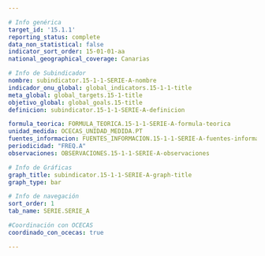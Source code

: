 ```yaml
---

# Info genérica
target_id: '15.1.1'
reporting_status: complete
data_non_statistical: false
indicator_sort_order: 15-01-01-aa
national_geographical_coverage: Canarias

# Info de Subindicador
nombre: subindicator.15-1-1-SERIE-A-nombre
indicador_onu_global: global_indicators.15-1-1-title
meta_global: global_targets.15-1-title
objetivo_global: global_goals.15-title
definicion: subindicator.15-1-1-SERIE-A-definicion

formula_teorica: FORMULA_TEORICA.15-1-1-SERIE-A-formula-teorica
unidad_medida: OCECAS_UNIDAD_MEDIDA.PT
fuentes_informacion: FUENTES_INFORMACION.15-1-1-SERIE-A-fuentes-informacion
periodicidad: "FREQ.A"
observaciones: OBSERVACIONES.15-1-1-SERIE-A-observaciones

# Info de Gráficas
graph_title: subindicator.15-1-1-SERIE-A-graph-title
graph_type: bar

# Info de navegación
sort_order: 1
tab_name: SERIE.SERIE_A

#Coordinación con OCECAS
coordinado_con_ocecas: true

---
```

